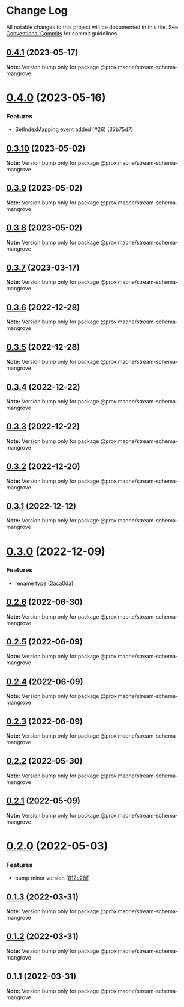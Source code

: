 # Change Log

All notable changes to this project will be documented in this file.
See [Conventional Commits](https://conventionalcommits.org) for commit guidelines.

## [0.4.1](https://github.com/proxima-one/stream-schemas/compare/@proximaone/stream-schema-mangrove@0.4.0...@proximaone/stream-schema-mangrove@0.4.1) (2023-05-17)

**Note:** Version bump only for package @proximaone/stream-schema-mangrove





# [0.4.0](https://github.com/proxima-one/stream-schemas/compare/@proximaone/stream-schema-mangrove@0.3.10...@proximaone/stream-schema-mangrove@0.4.0) (2023-05-16)


### Features

* SetIndexMapping event added ([#26](https://github.com/proxima-one/stream-schemas/issues/26)) ([35b75d7](https://github.com/proxima-one/stream-schemas/commit/35b75d7655d169afe0f3c5d9c6b6a52c77e5470d))





## [0.3.10](https://github.com/proxima-one/stream-schemas/compare/@proximaone/stream-schema-mangrove@0.3.9...@proximaone/stream-schema-mangrove@0.3.10) (2023-05-02)

**Note:** Version bump only for package @proximaone/stream-schema-mangrove





## [0.3.9](https://github.com/proxima-one/stream-schemas/compare/@proximaone/stream-schema-mangrove@0.3.8...@proximaone/stream-schema-mangrove@0.3.9) (2023-05-02)

**Note:** Version bump only for package @proximaone/stream-schema-mangrove





## [0.3.8](https://github.com/proxima-one/stream-schemas/compare/@proximaone/stream-schema-mangrove@0.3.7...@proximaone/stream-schema-mangrove@0.3.8) (2023-05-02)

**Note:** Version bump only for package @proximaone/stream-schema-mangrove





## [0.3.7](https://github.com/proxima-one/stream-schemas/compare/@proximaone/stream-schema-mangrove@0.3.6...@proximaone/stream-schema-mangrove@0.3.7) (2023-03-17)

**Note:** Version bump only for package @proximaone/stream-schema-mangrove





## [0.3.6](https://github.com/proxima-one/stream-schemas/compare/@proximaone/stream-schema-mangrove@0.3.4...@proximaone/stream-schema-mangrove@0.3.6) (2022-12-28)

**Note:** Version bump only for package @proximaone/stream-schema-mangrove





## [0.3.5](https://github.com/proxima-one/stream-schemas/compare/@proximaone/stream-schema-mangrove@0.3.4...@proximaone/stream-schema-mangrove@0.3.5) (2022-12-28)

**Note:** Version bump only for package @proximaone/stream-schema-mangrove





## [0.3.4](https://github.com/proxima-one/stream-schemas/compare/@proximaone/stream-schema-mangrove@0.3.3...@proximaone/stream-schema-mangrove@0.3.4) (2022-12-22)

**Note:** Version bump only for package @proximaone/stream-schema-mangrove





## [0.3.3](https://github.com/proxima-one/stream-schemas/compare/@proximaone/stream-schema-mangrove@0.3.2...@proximaone/stream-schema-mangrove@0.3.3) (2022-12-22)

**Note:** Version bump only for package @proximaone/stream-schema-mangrove





## [0.3.2](https://github.com/proxima-one/stream-schemas/compare/@proximaone/stream-schema-mangrove@0.3.1...@proximaone/stream-schema-mangrove@0.3.2) (2022-12-20)

**Note:** Version bump only for package @proximaone/stream-schema-mangrove





## [0.3.1](https://github.com/proxima-one/stream-schemas/compare/@proximaone/stream-schema-mangrove@0.3.0...@proximaone/stream-schema-mangrove@0.3.1) (2022-12-12)

**Note:** Version bump only for package @proximaone/stream-schema-mangrove





# [0.3.0](https://github.com/proxima-one/stream-schemas/compare/@proximaone/stream-schema-mangrove@0.2.6...@proximaone/stream-schema-mangrove@0.3.0) (2022-12-09)


### Features

* rename type ([3aca0da](https://github.com/proxima-one/stream-schemas/commit/3aca0dab78c1575acb47a6242c064c2aab997729))





## [0.2.6](https://github.com/proxima-one/stream-schemas/compare/@proximaone/stream-schema-mangrove@0.2.5...@proximaone/stream-schema-mangrove@0.2.6) (2022-06-30)

**Note:** Version bump only for package @proximaone/stream-schema-mangrove





## [0.2.5](https://github.com/proxima-one/stream-schemas/compare/@proximaone/stream-schema-mangrove@0.2.4...@proximaone/stream-schema-mangrove@0.2.5) (2022-06-09)

**Note:** Version bump only for package @proximaone/stream-schema-mangrove





## [0.2.4](https://github.com/proxima-one/stream-schemas/compare/@proximaone/stream-schema-mangrove@0.2.3...@proximaone/stream-schema-mangrove@0.2.4) (2022-06-09)

**Note:** Version bump only for package @proximaone/stream-schema-mangrove





## [0.2.3](https://github.com/proxima-one/stream-schemas/compare/@proximaone/stream-schema-mangrove@0.2.2...@proximaone/stream-schema-mangrove@0.2.3) (2022-06-09)

**Note:** Version bump only for package @proximaone/stream-schema-mangrove





## [0.2.2](https://github.com/proxima-one/stream-schemas/compare/@proximaone/stream-schema-mangrove@0.2.1...@proximaone/stream-schema-mangrove@0.2.2) (2022-05-30)

**Note:** Version bump only for package @proximaone/stream-schema-mangrove





## [0.2.1](https://github.com/proxima-one/stream-schemas/compare/@proximaone/stream-schema-mangrove@0.2.0...@proximaone/stream-schema-mangrove@0.2.1) (2022-05-09)

**Note:** Version bump only for package @proximaone/stream-schema-mangrove





# [0.2.0](https://github.com/proxima-one/stream-schemas/compare/@proximaone/stream-schema-mangrove@0.1.10...@proximaone/stream-schema-mangrove@0.2.0) (2022-05-03)


### Features

* bump minor version ([812e28f](https://github.com/proxima-one/stream-schemas/commit/812e28f9f1f610f70836f338a4dcd007944f2880))





## [0.1.3](https://github.com/proxima-one/proxima-npm/compare/@proximaone/stream-schema-mangrove@0.1.2...@proximaone/stream-schema-mangrove@0.1.3) (2022-03-31)

**Note:** Version bump only for package @proximaone/stream-schema-mangrove





## [0.1.2](https://github.com/proxima-one/proxima-npm/compare/@proximaone/stream-schema-mangrove@0.1.1...@proximaone/stream-schema-mangrove@0.1.2) (2022-03-31)

**Note:** Version bump only for package @proximaone/stream-schema-mangrove





## 0.1.1 (2022-03-31)

**Note:** Version bump only for package @proximaone/stream-schema-mangrove
